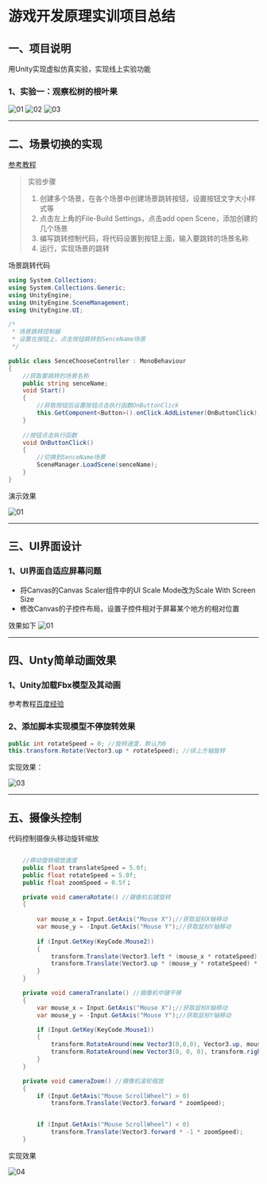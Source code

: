 # 游戏开发原理实训项目总结



## 一、项目说明

用Unity实现虚拟仿真实验，实现线上实验功能

### 1、实验一：观察松树的根叶果
![01](ReadMeImage/image/01.png)
![02](ReadMeImage/image/02.png)
![03](ReadMeImage/image/03.png)





---






## 二、场景切换的实现

[参考教程](https://blog.csdn.net/yaoning6768/article/details/88083530)

> 实验步骤
>
> 1. 创建多个场景，在各个场景中创建场景跳转按钮，设置按钮文字大小样式等
> 2. 点击左上角的File-Build Settings，点击add open Scene，添加创建的几个场景
> 3. 编写跳转控制代码，将代码设置到按钮上面，输入要跳转的场景名称
> 4. 运行，实现场景的跳转



场景跳转代码

```c#
using System.Collections;
using System.Collections.Generic;
using UnityEngine;
using UnityEngine.SceneManagement;
using UnityEngine.UI;

/*
 * 场景跳转控制器
 * 设置在按钮上，点击按钮跳转到SenceName场景
 */

public class SenceChooseController : MonoBehaviour
{
    //获取要跳转的场景名称
    public string senceName;
    void Start()
    {
        //获取按钮后设置按钮点击执行函数OnButtonClick
        this.GetComponent<Button>().onClick.AddListener(OnButtonClick);
    }
    
    //按钮点击执行函数
    void OnButtonClick()
    {
        //切换到SenceName场景
        SceneManager.LoadScene(senceName);
    }
}

```

演示效果

![01](ReadMeImage/gif/01.gif)



---



## 三、UI界面设计

### 1、UI界面自适应屏幕问题

- 将Canvas的Canvas Scaler组件中的UI Scale Mode改为Scale With Screen Size
- 修改Canvas的子控件布局，设置子控件相对于屏幕某个地方的相对位置

效果如下
![01](ReadMeImage/gif/02.gif)



---

## 四、Unty简单动画效果

### 1、Unity加载Fbx模型及其动画

参考教程[百度经验](https://jingyan.baidu.com/article/63f23628c043b24209ab3d04.html)

### 2、添加脚本实现模型不停旋转效果

```c#
public int rotateSpeed = 0; //旋转速度，默认为0
this.transform.Rotate(Vector3.up * rotateSpeed); //绕上方轴旋转
```

实现效果：

![03](ReadMeImage/gif/03.gif)







----





## 五、摄像头控制

代码控制摄像头移动旋转缩放

```c#

    //移动旋转缩放速度
    public float translateSpeed = 5.0f;
    public float rotateSpeed = 5.0f;
    public float zoomSpeed = 0.5f；

    private void cameraRotate() //摄像机右键旋转
    {
       
        var mouse_x = Input.GetAxis("Mouse X");//获取鼠标X轴移动
        var mouse_y = -Input.GetAxis("Mouse Y");//获取鼠标Y轴移动
      
        if (Input.GetKey(KeyCode.Mouse2))
        {
            transform.Translate(Vector3.left * (mouse_x * rotateSpeed) * Time.deltaTime);
            transform.Translate(Vector3.up * (mouse_y * rotateSpeed) * Time.deltaTime);
        }
    }

    private void cameraTranslate() //摄像机中键平移
    {
        var mouse_x = Input.GetAxis("Mouse X");//获取鼠标X轴移动
        var mouse_y = -Input.GetAxis("Mouse Y");//获取鼠标Y轴移动

        if (Input.GetKey(KeyCode.Mouse1))
        {
            transform.RotateAround(new Vector3(0,0,0), Vector3.up, mouse_x * translateSpeed);
            transform.RotateAround(new Vector3(0, 0, 0), transform.right, mouse_y * translateSpeed);
        }
    }

    private void cameraZoom() //摄像机滚轮缩放
    {
        if (Input.GetAxis("Mouse ScrollWheel") > 0)
            transform.Translate(Vector3.forward * zoomSpeed);


        if (Input.GetAxis("Mouse ScrollWheel") < 0)
            transform.Translate(Vector3.forward * -1 * zoomSpeed);
    }
```



实现效果

![04](ReadMeImage/gif/04.gif)